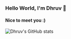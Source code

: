 ### Hello World, I'm Dhruv 👋
#### Nice to meet you :)


![Dhruv's GitHub stats](https://github-readme-stats.vercel.app/api?username=dhruv-tech&count_private=true&include_all_commits=true)

<!--
**dhruv-tech/dhruv-tech** is a ✨ _special_ ✨ repository because its `README.md` (this file) appears on your GitHub profile.

Here are some ideas to get you started:

- 🔭 I’m currently working on ...
- 🌱 I’m currently learning ...
- 👯 I’m looking to collaborate on ...
- 🤔 I’m looking for help with ...
- 💬 Ask me about ...
- 📫 How to reach me: ...
- 😄 Pronouns: ...
- ⚡ Fun fact: ...
-->
